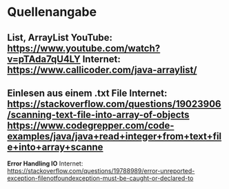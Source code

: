 # Quellenangabe

**List, ArrayList**
YouTube: <https://www.youtube.com/watch?v=pTAda7qU4LY>
Internet: <https://www.callicoder.com/java-arraylist/>
---
**Einlesen aus einem .txt File**
Internet:
<https://stackoverflow.com/questions/19023906/scanning-text-file-into-array-of-objects>
<https://www.codegrepper.com/code-examples/java/java+read+integer+from+text+file+into+array+scanne>
---
**Error Handling IO**
Internet:
<https://stackoverflow.com/questions/19788989/error-unreported-exception-filenotfoundexception-must-be-caught-or-declared-to>
